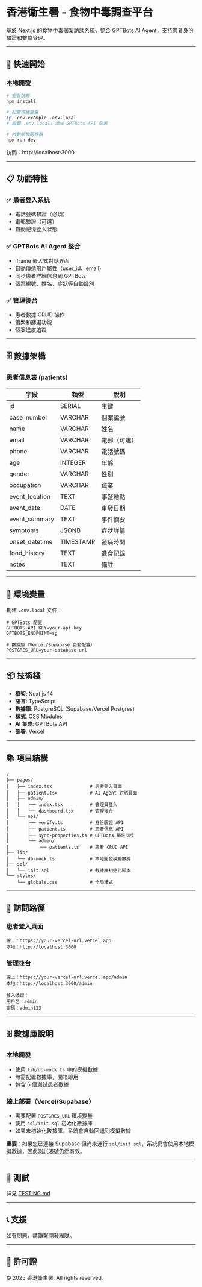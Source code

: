 # 香港衛生署 - 食物中毒調查平台

基於 Next.js 的食物中毒個案訪談系統，整合 GPTBots AI Agent，支持患者身份驗證和數據管理。

---

## 🚀 快速開始

### 本地開發

```bash
# 安裝依賴
npm install

# 配置環境變量
cp .env.example .env.local
# 編輯 .env.local，添加 GPTBots API 配置

# 啟動開發服務器
npm run dev
```

訪問：http://localhost:3000

---

## 📋 功能特性

### ✅ 患者登入系統
- 電話號碼驗證（必須）
- 電郵驗證（可選）
- 自動記憶登入狀態

### ✅ GPTBots AI Agent 整合
- iframe 嵌入式對話界面
- 自動傳遞用戶屬性（user_id、email）
- 同步患者詳細信息到 GPTBots
- 個案編號、姓名、症狀等自動識別

### ✅ 管理後台
- 患者數據 CRUD 操作
- 搜索和篩選功能
- 個案進度追蹤

---

## 🗄️ 數據架構

### 患者信息表 (patients)

| 字段 | 類型 | 說明 |
|------|------|------|
| id | SERIAL | 主鍵 |
| case_number | VARCHAR | 個案編號 |
| name | VARCHAR | 姓名 |
| email | VARCHAR | 電郵（可選）|
| phone | VARCHAR | 電話號碼 |
| age | INTEGER | 年齡 |
| gender | VARCHAR | 性別 |
| occupation | VARCHAR | 職業 |
| event_location | TEXT | 事發地點 |
| event_date | DATE | 事發日期 |
| event_summary | TEXT | 事件摘要 |
| symptoms | JSONB | 症狀詳情 |
| onset_datetime | TIMESTAMP | 發病時間 |
| food_history | TEXT | 進食記錄 |
| notes | TEXT | 備註 |

---

## 🔧 環境變量

創建 `.env.local` 文件：

```env
# GPTBots 配置
GPTBOTS_API_KEY=your-api-key
GPTBOTS_ENDPOINT=sg

# 數據庫（Vercel/Supabase 自動配置）
POSTGRES_URL=your-database-url
```

---

## 📦 技術棧

- **框架**: Next.js 14
- **語言**: TypeScript
- **數據庫**: PostgreSQL (Supabase/Vercel Postgres)
- **樣式**: CSS Modules
- **AI 集成**: GPTBots API
- **部署**: Vercel

---

## 📚 項目結構

```
/
├── pages/
│   ├── index.tsx              # 患者登入頁面
│   ├── patient.tsx            # AI Agent 對話頁面
│   ├── admin/
│   │   ├── index.tsx          # 管理員登入
│   │   └── dashboard.tsx      # 管理後台
│   └── api/
│       ├── verify.ts          # 身份驗證 API
│       ├── patient.ts         # 患者信息 API
│       ├── sync-properties.ts # GPTBots 屬性同步
│       └── admin/
│           └── patients.ts    # 患者 CRUD API
├── lib/
│   └── db-mock.ts             # 本地開發模擬數據
├── sql/
│   └── init.sql               # 數據庫初始化腳本
└── styles/
    └── globals.css            # 全局樣式
```

---

## 🔑 訪問路徑

### 患者登入頁面
```
線上：https://your-vercel-url.vercel.app
本地：http://localhost:3000
```

### 管理後台
```
線上：https://your-vercel-url.vercel.app/admin
本地：http://localhost:3000/admin

登入憑證：
用戶名：admin
密碼：admin123
```

---

## 🗄️ 數據庫說明

### 本地開發
- 使用 `lib/db-mock.ts` 中的模擬數據
- 無需配置數據庫，開箱即用
- 包含 6 個測試患者數據

### 線上部署（Vercel/Supabase）
- 需要配置 `POSTGRES_URL` 環境變量
- 使用 `sql/init.sql` 初始化數據庫
- 如果未初始化數據庫，系統會自動回退到模擬數據

**重要**：如果您已連接 Supabase 但尚未運行 `sql/init.sql`，系統仍會使用本地模擬數據，因此測試賬號仍然有效。

---

## 🧪 測試

詳見 [TESTING.md](./TESTING.md)

---

## 📞 支援

如有問題，請聯繫開發團隊。

---

## 📄 許可證

© 2025 香港衛生署. All rights reserved.
